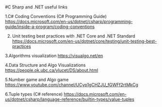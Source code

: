 #C Sharp and .NET useful links

1.C# Coding Conventions (C# Programming Guide)
https://docs.microsoft.com/en-us/dotnet/csharp/programming-guide/inside-a-program/coding-conventions

2. Unit testing best practices with .NET Core and .NET Standard
https://docs.microsoft.com/en-us/dotnet/core/testing/unit-testing-best-practices

3.Algorithms visualization
https://visualgo.net/en

4.Data Structure and Algo Visualizations
https://people.ok.ubc.ca/ylucet/DS/about.html

5.Number game and Algo game
https://www.youtube.com/channel/UCyp1gCHZJU_fGWFf2rtMkCg

6.Tuple types (C# reference)
https://docs.microsoft.com/en-us/dotnet/csharp/language-reference/builtin-types/value-tuples